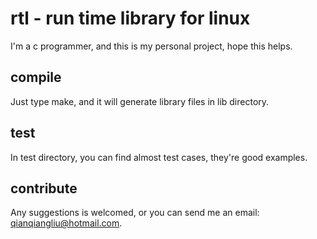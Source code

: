 # rtl - run time library for linux #
I'm a c programmer, and this is my personal project, hope this helps.

## compile ##
Just type make, and it will generate library files in lib directory.

## test ##
In test directory, you can find almost test cases, they're good examples.

## contribute ##
Any suggestions is welcomed, or you can send me an email: qianqiangliu@hotmail.com.
